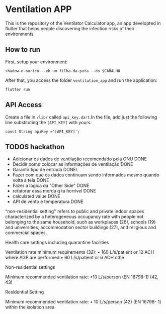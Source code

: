 # Ventilation APP

This is the repository of the Ventilator Calculator app, an app developted in flutter that helps people discovering the infection risks of their environments

## How to run 

First, setup your environment:

``` 
shadow-o-ourico --eh um filha-da-puta --do $CARALHO
```

After that, you access the folder `ventilation_app` and run the application:

``` 
flutter run
```

## API Access

Create a file in `/lib/` called `api_key.dart`.In the file, add just the following line substituting the `[API_KEY]` with yours.

`const String apiKey ='[API_KEY]';`


## TODOS hackathon

- Adicionar os dados de ventilação recomendado pela ONU       DONE
- Decidir como colocar as informações de ventilação           DONE 
- Garantir tipo de entrada                                    DONE\
- Fazer com que os dados continuam sendo informados mesmo quando volta a tela  DONE
- Fazer a lógica da "Other Side"                              DONE  
- refatorar essa merda q ta horrivel                          DONE 
- calculated value                                            DONE 
- API de vento e temperatura                                  DONE




“non-residential setting’’ refers
to public and private indoor spaces characterized
by a heterogeneous occupancy rate with people
not belonging to the same household, such as
workplaces (26), schools (19) and universities,
accommodation sector buildings (27), and religious
and commercial spaces.






Health care settings including quarantine facilities

Ventilation
rate minimum
requirements
(32):
• 160 L/s/patient
or 12 ACH
where AGP are
performed
• 60 L/s/patient
or 6 ACH othe



Non-residential settings

Minimum
recommended
ventilation rate:
•10 L/s/person
(EN 16798-1)
(42, 43)



Residential Setting

Minimum
recommended
ventilation rate:
• 10 L/s/person
(42) (EN 16798-
1)
within the
isolation area






